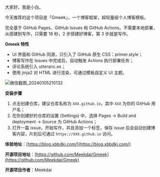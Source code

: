 大家好，我是小白。

今天推荐的这个项目是「Gmeek」，一个博客框架，超轻量级个人博客模板。



完全基于 GitHub Pages、GitHub Issues 和 GitHub Actions。不需要本地部署，从搭建到写作，只需要 18 秒，2 步搭建好博客，第 3 步就是写作。

**Gmeek 特性**

- UI 界面和 GitHub 同源，只引入了 GitHub 原生 CSS：primer.style；
- 博客写作在 Issues 中完成后，自动触发 Actions 执行部署任务；
- 评论系统引入 utteranc.es；
- 使用 jinja2 对 HTML 进行渲染，可通过模板自定义 UI 主题。

![微信截图_20240105210132](https://github.com/xiaoheiwa/blog/assets/47276687/fac4cabe-e5ab-444b-bfd1-902ac25002d7)

**安装步骤**

1. 点击创建仓库，建议仓库名称为 `XXX.github.io`，其中 `XXX` 为你的 GitHub 用户名；
2. 在你创建好的仓库的设置 (Settings) 中，选择 Pages -> Build and deployment -> Source 为 GitHub Actions；
3. 打开一篇 issue，开始写作，并且添加一个标签，保存 issue 后会自动创建博客内容，片刻后可通过 `https://XXX.github.io` 访问。

**体验地址**：[https://blog.xbbdkj.com/](https://blog.xbbdkj.com/)

**开源项目地址**：[https://github.com/Meekdai/Gmeek](https://github.com/Meekdai/Gmeek)

**开源项目作者**：Meekdai
